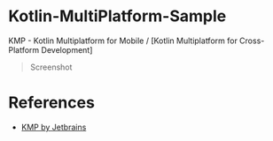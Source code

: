 # Kotlin-MultiPlatform-Sample
KMP -  Kotlin Multiplatform for Mobile / [Kotlin Multiplatform for Cross-Platform Development] 
> Screenshot

# References
- [KMP by Jetbrains](https://kotlinlang.org/docs/multiplatform.htm)
